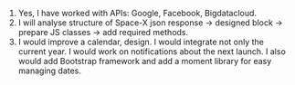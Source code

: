 1) Yes, I have worked with APIs: Google, Facebook, Bigdatacloud.
2) I will analyse structure of Space-X json response -> designed block -> prepare JS classes -> add required methods.
3) I would improve a calendar, design. I would integrate not only the current year. I would work on notifications about the next launch. I also would add Bootstrap framework and add a moment library for easy managing dates.